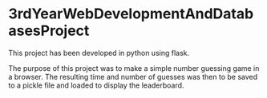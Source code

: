 # 3rdYearWebDevelopmentAndDatabasesProject

This project has been developed in python using flask.

The purpose of this project was to make a simple number guessing game in a browser.
The resulting time and number of guesses was then to be saved to a pickle file and loaded
to display the leaderboard.